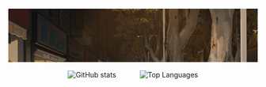 ![Header Background](https://github.com/alterseren/alterserenity/blob/main/scr/headermd.png?raw=true)

<p align="center">
  <img src="https://github-readme-stats.vercel.app/api?username=yourusername&show_icons=true&count_private=true&hide=prs&bg_color=000000&title_color=ffffff&text_color=ffffff&icon_color=ffffff" alt="GitHub stats" style="margin-right: 44px;" />
  <img src="https://github-readme-stats.vercel.app/api/top-langs/?username=yourusername&layout=compact&bg_color=000000&title_color=ffffff&text_color=ffffff" alt="Top Languages" />
</p>
